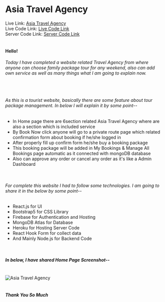 # Asia Travel Agency

Live Link: <a href="https://asia-travel-agency.web.app/">Asia Travel Agency</a> <br/>
Live Code Link: <a href="https://github.com/programming-hero-web-course1/tourism-or-delivery-website-client-side-Abdullah-Al-Akash">Live Code Link</a> <br/>
Server Code Link: <a href="https://github.com/programming-hero-web-course1/tourism-or-delivery-website-server-side-Abdullah-Al-Akash">Server Code Link</a>
<br>
<br>
<h4>Hello!</h4>
<h6>Today I have completed a website related Travel Agency from where anyone can choose family package tour for any
        weekend, also can add own service as well as many things what I am going to explain now.</h6>
<br>
<h6>As this is a tourist website, basically there are some feature about tour package management. In below I will
        explain it by some point--</h6>
<ul>
        <li>
                In Home page there are 6section related Asia Travel Agency where are also a section which is included
                service
        </li>
        <li>
                By Book Now click anyone will go to a private route page which related confirmation form about booking
                if he/she logged in
        </li>
        <li>
                After properly fill up confirm form he/she buy a booking package
        </li>
        <li>
                This booking package will be added in My Bookings & Manage All Bookings page automatic as it connected
                with mongoDB database
        </li>
        <li>
                Also can approve any order or cancel any order as it's like a Admin Dashboard
        </li>
</ul>
<br>
<h6>For complete this website I had to follow some technologies. I am going to share it in the below by some point--
</h6>
<ul>
        <li>
                React.js for UI
        </li>
        <li>
                Bootstrap5 for CSS Library
        </li>
        <li>
                Firebase for Authentication and Hosting
        </li>
        <li>
                MongoDB Atlas for Database
        </li>
        <li>
                Heroku for Hosting Server Code
        </li>
        <li>
                React Hook Form for collect data
        </li>
        <li>
                And Mainly Node.js for Backend Code
        </li>
</ul>
<br>
<h5>In below, I have shared Home Page Screenshot--</h5>
<br>
<img src="https://i.ibb.co/xfkpqwR/asia-travel-agency-home.png" alt="Asia Travel Agency">
<br>
<br>
<h5>Thank You So Much</h5>